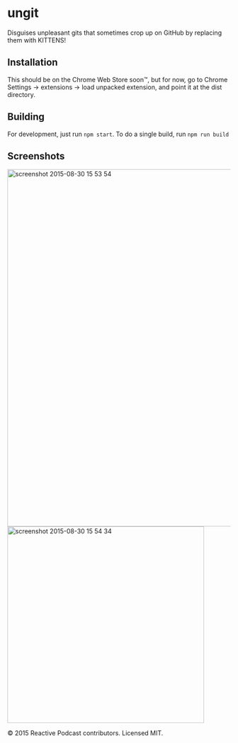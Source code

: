 # ungit

Disguises unpleasant gits that sometimes crop up on GitHub by replacing them with KITTENS!

## Installation

This should be on the Chrome Web Store soon™, but for now, go to Chrome Settings -> extensions -> load unpacked extension, and point it at the dist directory.

## Building

For development, just run `npm start`. To do a single build, run `npm run build`

## Screenshots

<img width="807" alt="screenshot 2015-08-30 15 53 54" src="https://cloud.githubusercontent.com/assets/755844/9569927/9c6b412e-4f2f-11e5-8384-c737c1677e1b.png">

<img width="444" alt="screenshot 2015-08-30 15 54 34" src="https://cloud.githubusercontent.com/assets/755844/9569931/9fc9a554-4f2f-11e5-9010-8c82b8d38e66.png">

© 2015 Reactive Podcast contributors. Licensed MIT.
